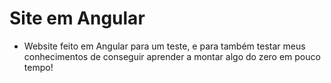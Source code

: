 <h1>Site em Angular</h1>

- Website feito em Angular para um teste, e para também testar meus conhecimentos
de conseguir aprender a montar algo do zero em pouco tempo!
